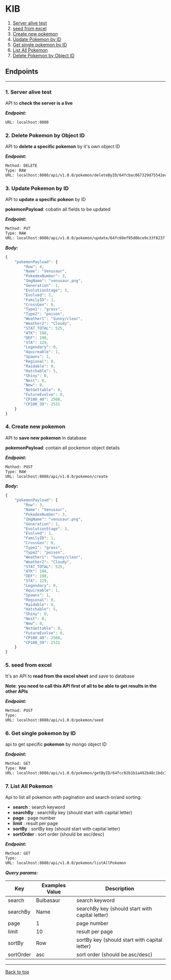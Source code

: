 
# KIB


1. [Server alive test](#1-server-alive-test)
1. [seed from excel](#5-seed-from-excel)
1. [Create new pokemon](#4-create-new-pokemon)
1. [Update Pokemon by ID](#3-update-pokemon-by-id)
1. [Get single pokemon by ID](#6-get-single-pokemon-by-id)
1. [List All Pokemon](#7-list-all-pokemon)
1. [Delete Pokemon by Object ID](#2-delete-pokemon-by-object-id)



## Endpoints


--------



### 1. Server alive test


API to **check the server is a live**


***Endpoint:***

```bash
URL: localhost:8080
```

### 2. Delete Pokemon by Object ID


API to **delete a specific pokemon** by it's own object ID


***Endpoint:***

```bash
Method: DELETE
Type: RAW
URL: localhost:8080/api/v1.0.0/pokemon/deleteByID/64fcbac067329d75542ece3c
```

### 3. Update Pokemon by ID


API to **update a specific pokeon** by ID

**pokemonPayload**: cobatin all fields to be updated


***Endpoint:***

```bash
Method: PUT
Type: RAW
URL: localhost:8080/api/v1.0.0/pokemon/update/64fc69ef95d0bce9c33f8237
```



***Body:***

```js        
{
    "pokemonPayload": {
        "Row": 4,
        "Name": "Venusaur",
        "PokedexNumber": 3,
        "ImgName": "venusaur.png",
        "Generation": 1,
        "EvolutionStage": 3,
        "Evolved": 1,
        "FamilyID": 1,
        "CrossGen": 0,
        "Type1": "grass",
        "Type2": "poison",
        "Weather1": "Sunny/clear",
        "Weather2": "Cloudy",
        "STAT_TOTAL": 525,
        "ATK": 198,
        "DEF": 198,
        "STA": 129,
        "Legendary": 0,
        "Aquireable": 1,
        "Spawns": 1,
        "Regional": 0,
        "Raidable": 0,
        "Hatchable": 5,
        "Shiny": 0,
        "Nest": 0,
        "New": 0,
        "NotGettable": 0,
        "FutureEvolve": 0,
        "CP100_40": 2568,
        "CP100_39": 2531
    }
}
```



### 4. Create new pokemon


API to **save new pokemon** in database

**pokemonPayload**: contain all pockemon object details


***Endpoint:***

```bash
Method: POST
Type: RAW
URL: localhost:8080/api/v1.0.0/pokemon/create
```



***Body:***

```js        
{
    "pokemonPayload": {
        "Row": 3,
        "Name": "Venusaur",
        "PokedexNumber": 3,
        "ImgName": "venusaur.png",
        "Generation": 1,
        "EvolutionStage": 3,
        "Evolved": 1,
        "FamilyID": 1,
        "CrossGen": 0,
        "Type1": "grass",
        "Type2": "poison",
        "Weather1": "Sunny/clear",
        "Weather2": "Cloudy",
        "STAT_TOTAL": 525,
        "ATK": 198,
        "DEF": 198,
        "STA": 129,
        "Legendary": 0,
        "Aquireable": 1,
        "Spawns": 1,
        "Regional": 0,
        "Raidable": 0,
        "Hatchable": 5,
        "Shiny": 0,
        "Nest": 0,
        "New": 0,
        "NotGettable": 0,
        "FutureEvolve": 0,
        "CP100_40": 2568,
        "CP100_39": 2531
    }
}
```



### 5. seed from excel


It's an API to **read from the excel sheet** and save to database

**Note**: **you need to call this API first of all to be able to get results in the other APIs**


***Endpoint:***

```bash
Method: POST
Type: 
URL: localhost:8080/api/v1.0.0/pokemon/seed
```



### 6. Get single pokemon by ID


api to get specific **pokemon** by mongo object ID


***Endpoint:***

```bash
Method: GET
Type: RAW
URL: localhost:8080/api/v1.0.0/pokemon/getByID/64fcc02b1b1a492b48c1bdc7
```



### 7. List All Pokemon


Api to list all pokemon with pagination and search or/and sorting:

- **search** : search keyword
- **searchBy** : searchBy key (should start with capital letter)
- **page** : page number
- **limit** : result per page
- **sortBy** : sortBy key (should start with capital letter)
- **sortOrder** : sort order (should be asc/desc)


***Endpoint:***

```bash
Method: GET
Type: 
URL: localhost:8080/api/v1.0.0/pokemon/listAllPokemon
```



***Query params:***

| Key | Examples Value | Description |
| --- | ------|-------------|
| search | Bulbasaur |  search keyword |
| searchBy | Name |  searchBy key (should start with capital letter) |
| page | 1 |  page number  |
| limit | 10 | result per page  |
| sortBy | Row | sortBy key (should start with capital letter) |
| sortOrder | asc | sort order (should be asc/desc) |



---
[Back to top](#kib)
